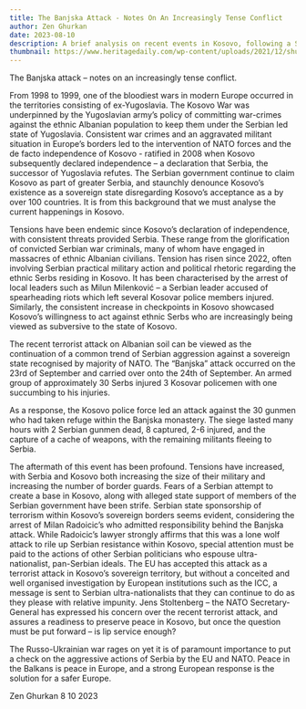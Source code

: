 ```yaml
---
title: The Banjska Attack - Notes On An Increasingly Tense Conflict
author: Zen Ghurkan
date: 2023-08-10
description: A brief analysis on recent events in Kosovo, following a Serbian terrorist attack.
thumbnail: https://www.heritagedaily.com/wp-content/uploads/2021/12/shutterstock-334981871-scaled.jpg
---
```



The Banjska attack – notes on an increasingly tense conflict.


From 1998 to 1999, one of the bloodiest wars in modern Europe occurred in the territories consisting of ex-Yugoslavia.  The Kosovo War was underpinned by the Yugoslavian army’s policy of committing war-crimes against the ethnic Albanian population to keep them under the Serbian led state of Yugoslavia. Consistent war crimes and an aggravated militant situation in Europe’s borders led to the intervention of NATO forces and the de facto independence of Kosovo - ratified in 2008 when Kosovo subsequently declared independence – a declaration that Serbia, the successor of Yugoslavia refutes. The Serbian government continue to claim Kosovo as part of greater Serbia, and staunchly denounce Kosovo’s existence as a sovereign state disregarding Kosovo’s acceptance as a by over 100 countries. It is from this background that we must analyse the current happenings in Kosovo.


Tensions have been endemic since Kosovo’s declaration of independence, with consistent threats provided Serbia. These range from the glorification of convicted Serbian war criminals, many of whom have engaged in massacres of ethnic Albanian civilians. Tension has risen since 2022, often involving Serbian practical military action and political rhetoric regarding the ethnic Serbs residing in Kosovo. It has been characterised by the arrest of local leaders such as Milun Milenković – a Serbian leader accused of spearheading riots which left several Kosovar police members injured. Similarly, the consistent increase in checkpoints in Kosovo showcased Kosovo’s willingness to act against ethnic Serbs who are increasingly being viewed as subversive to the state of Kosovo.


The recent terrorist attack on Albanian soil can be viewed as the continuation of a common trend of Serbian aggression against a sovereign state recognised by majority of NATO.
The “Banjska” attack occurred on the 23rd of September and carried over onto the 24th of September. An armed group of approximately 30 Serbs injured 3 Kosovar policemen with one succumbing to his injuries.
	


As a response, the Kosovo police force led an attack against the 30 gunmen who had taken refuge within the Banjska monastery. The siege lasted many hours with 2 Serbian gunmen dead, 8 captured, 2-6 injured, and the capture of a cache of weapons, with the remaining militants fleeing to Serbia.
	

The aftermath of this event has been profound. Tensions have increased, with Serbia and Kosovo both increasing the size of their military and increasing the number of border guards. Fears of a Serbian attempt to create a base in Kosovo, along with alleged state support of members of the Serbian government have been strife. Serbian state sponsorship of terrorism within Kosovo’s sovereign borders seems evident, considering the arrest of Milan Radoicic’s who admitted responsibility behind the Banjska attack. While Radoicic’s lawyer strongly affirms that this was a lone wolf attack to rile up Serbian resistance within Kosovo, special attention must be paid to the actions of other Serbian politicians who espouse ultra-nationalist, pan-Serbian ideals. 
The EU has accepted this attack as a terrorist attack in Kosovo’s sovereign territory, but without a conceited and well organised investigation by European institutions such as the ICC, a message is sent to Serbian ultra-nationalists that they can continue to do as they please with relative impunity.
Jens Stoltenberg – the NATO Secretary-General has expressed his concern over the recent terrorist attack, and assures a readiness to preserve peace in Kosovo, but once the question must be put forward – is lip service enough?

The Russo-Ukrainian war rages on yet it is of paramount importance to put a check on the aggressive actions of Serbia by the EU and NATO. Peace in the Balkans is peace in Europe, and a strong European response is the solution for a safer Europe. 

Zen Ghurkan 8 10 2023